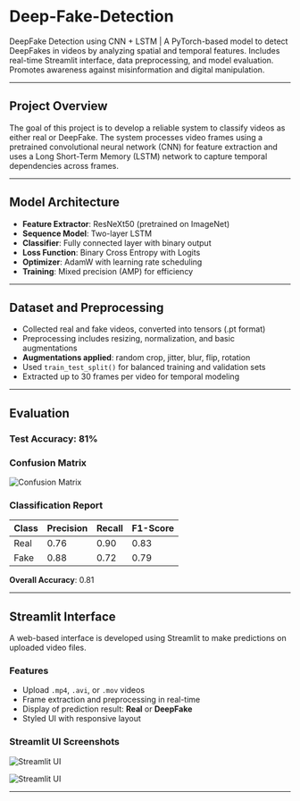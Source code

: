 # Deep-Fake-Detection

DeepFake Detection using CNN + LSTM | A PyTorch-based model to detect DeepFakes in videos by analyzing spatial and temporal features. Includes real-time Streamlit interface, data preprocessing, and model evaluation. Promotes awareness against misinformation and digital manipulation.

---

## Project Overview

The goal of this project is to develop a reliable system to classify videos as either real or DeepFake. The system processes video frames using a pretrained convolutional neural network (CNN) for feature extraction and uses a Long Short-Term Memory (LSTM) network to capture temporal dependencies across frames.

---

## Model Architecture

- **Feature Extractor**: ResNeXt50 (pretrained on ImageNet)
- **Sequence Model**: Two-layer LSTM
- **Classifier**: Fully connected layer with binary output
- **Loss Function**: Binary Cross Entropy with Logits
- **Optimizer**: AdamW with learning rate scheduling
- **Training**: Mixed precision (AMP) for efficiency

---

## Dataset and Preprocessing

- Collected real and fake videos, converted into tensors (.pt format)
- Preprocessing includes resizing, normalization, and basic augmentations
- **Augmentations applied**: random crop, jitter, blur, flip, rotation
- Used `train_test_split()` for balanced training and validation sets
- Extracted up to 30 frames per video for temporal modeling

---

## Evaluation

### Test Accuracy: 81%

### Confusion Matrix

![Confusion Matrix](https://github.com/user-attachments/assets/cc4d6c90-f74f-48b0-a987-f0350081f4c8)

### Classification Report

| Class | Precision | Recall | F1-Score |
|-------|-----------|--------|----------|
| Real  | 0.76      | 0.90   | 0.83     |
| Fake  | 0.88      | 0.72   | 0.79     |

**Overall Accuracy**: 0.81

---

## Streamlit Interface

A web-based interface is developed using Streamlit to make predictions on uploaded video files.

### Features

- Upload `.mp4`, `.avi`, or `.mov` videos
- Frame extraction and preprocessing in real-time
- Display of prediction result: **Real** or **DeepFake**
- Styled UI with responsive layout

### Streamlit UI Screenshots

![Streamlit UI](https://github.com/user-attachments/assets/5e8be826-2d37-41ff-98b4-aef3a6af66fe)

![Streamlit UI](https://github.com/user-attachments/assets/5708dba4-f1b5-4587-9200-d03e301c018b)

---

